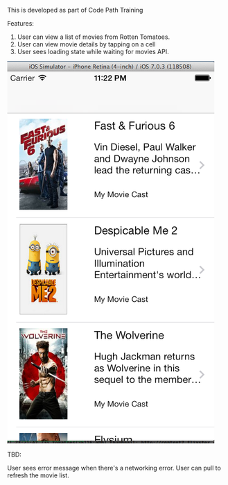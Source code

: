 This is developed as part of Code Path Training

Features:


1. User can view a list of movies from Rotten Tomatoes.  
2. User can view movie details by tapping on a cell
3. User sees loading state while waiting for movies API. 


![ScreenShot](/screenshots/rotten1.png)



TBD:

User sees error message when there's a networking error. 
User can pull to refresh the movie list.

